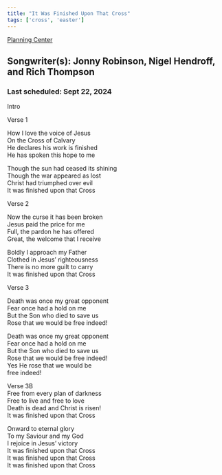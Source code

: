 ```yaml
---
title: "It Was Finished Upon That Cross"
tags: ['cross', 'easter']
---
```


[Planning Center](https://services.planningcenteronline.com/songs/20346563)

## Songwriter(s): Jonny Robinson, Nigel Hendroff, and Rich Thompson
### Last scheduled: Sept 22, 2024          

Intro  
  
Verse 1  
  
How I love the voice of Jesus  
On the Cross of Calvary  
He declares his work is finished  
He has spoken this hope to me  
  
Though the sun had ceased its shining  
Though the war appeared as lost  
Christ had triumphed over evil  
It was finished upon that Cross  
  
Verse 2  
  
Now the curse it has been broken  
Jesus paid the price for me  
Full, the pardon he has offered  
Great, the welcome that I receive  
  
Boldly I approach my Father  
Clothed in Jesus’ righteousness  
There is no more guilt to carry  
It was finished upon that Cross  
  
  
  
Verse 3  
  
Death was once my great opponent  
Fear once had a hold on me  
But the Son who died to save us  
Rose that we would be free indeed!  
  
Death was once my great opponent  
Fear once had a hold on me  
But the Son who died to save us  
Rose that we would be free indeed!  
Yes He rose that we would be  
free indeed!  
  
Verse 3B  
Free from every plan of darkness  
Free to live and free to love  
Death is dead and Christ is risen!  
It was finished upon that Cross  
  
Onward to eternal glory  
To my Saviour and my God  
I rejoice in Jesus’ victory  
It was finished upon that Cross  
It was finished upon that Cross  
It was finished upon that Cross  

